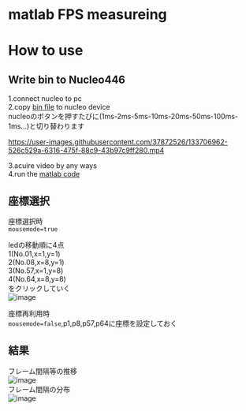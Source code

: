 # matlab FPS measureing

# How to use
## Write bin to Nucleo446
1.connect nucleo to pc\
2.copy [bin file](nucleo446re_64bit_led_code.bin) to nucleo device\
nucleoのボタンを押すたびに(1ms-2ms-5ms-10ms-20ms-50ms-100ms-1ms...)と切り替わります

https://user-images.githubusercontent.com/37872526/133706962-526c529a-6316-475f-88c9-43b97c9ff280.mp4


3.acuire video by any ways\
4.run the [matlab code](im64bit.mlx)

## 座標選択
座標選択時\
```mousemode=true```

ledの移動順に4点\
1(No.01,x=1,y=1)\
2(No.08,x=8,y=1)\
3(No.57,x=1,y=8)\
4(No.64,x=8,y=8)\
をクリックしていく\
![image](https://user-images.githubusercontent.com/37872526/133704723-b2d30bc4-76b0-4484-bad4-5663c7676934.png)


座標再利用時\
```mousemode=false```,p1,p8,p57,p64に座標を設定しておく

## 結果
フレーム間隔等の推移\
![image](https://user-images.githubusercontent.com/37872526/133704800-add66a24-09f8-41c1-8765-782da07b9b00.png)\
フレーム間隔の分布\
![image](https://user-images.githubusercontent.com/37872526/133704837-1e313d2f-b2dc-4fbf-8abc-a5d7ae6fadf4.png)

